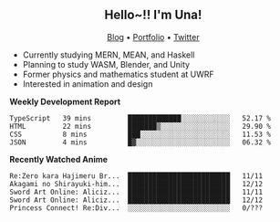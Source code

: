 <h2 align="center">
  Hello~!! I'm Una!
</h2>

<p align="center">
  <a href="https://anarchy.website/">Blog</a> &bull;
  <a href="https://una-ada.github.io/">Portfolio</a> &bull;
  <a href="https://twitter.com/unaxiii">Twitter</a>
</p>

- Currently studying MERN, MEAN, and Haskell
- Planning to study WASM, Blender, and Unity
- Former physics and mathematics student at UWRF
- Interested in animation and design

**Weekly Development Report**

<!--START_SECTION:waka-->
```text
TypeScript   39 mins         █████████████░░░░░░░░░░░░   52.17 % 
HTML         22 mins         ███████▒░░░░░░░░░░░░░░░░░   29.90 % 
CSS          8 mins          ███░░░░░░░░░░░░░░░░░░░░░░   11.53 % 
JSON         4 mins          █▓░░░░░░░░░░░░░░░░░░░░░░░   06.32 % 
```
<!--END_SECTION:waka-->

**Recently Watched Anime**

<!-- RECENT-ANIME:START -->

    Re:Zero kara Hajimeru Br...  █████████████████████████   11/11
    Akagami no Shirayuki-him...  █████████████████████████   12/12
    Sword Art Online: Aliciz...  █████████████████████████   11/11
    Sword Art Online: Aliciz...  █████████████████████████   12/12
    Princess Connect! Re:Div...  ░░░░░░░░░░░░░░░░░░░░░░░░░   0/???
<!-- RECENT-ANIME:END -->
